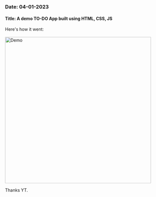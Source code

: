 ### Date: 04-01-2023
#### Title: A demo TO-DO App built using HTML, CSS, JS

Here's how it went:
<br><br>
<img width="480" alt="Demo" src="https://github.com/tejaswini-k05/TO-DO-App/assets/130216542/2f4ba854-65ab-4b6b-aa16-c676be12b0a1">

Thanks YT.
